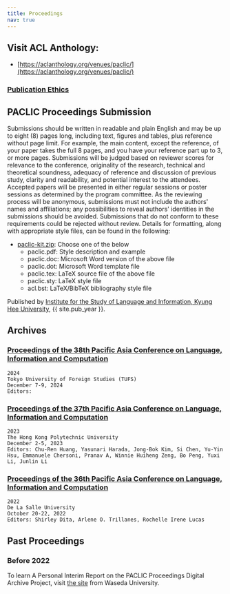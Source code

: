 ```yaml
---
title: Proceedings
nav: true
---
```

## Visit ACL Anthology:
- [https://aclanthology.org/venues/paclic/](https://aclanthology.org/venues/paclic/)

### [Publication Ethics](/ethics)

## PACLIC Proceedings Submission

Submissions should be written in readable and plain English and may be up to eight (8) pages long, including text, figures and tables, plus reference without page limit. For example, the main content, except the reference, of your paper takes the full 8 pages, and you have your reference part up to 3, or more pages. Submissions will be judged based on reviewer scores for relevance to the conference, originality of the research, technical and theoretical soundness, adequacy of reference and discussion of previous study, clarity and readability, and potential interest to the attendees. Accepted papers will be presented in either regular sessions or poster sessions as determined by the program committee. As the reviewing process will be anonymous, submissions must not include the authors' names and affiliations; any possibilities to reveal authors' identities in the submissions should be avoided. Submissions that do not conform to these requirements could be rejected without review. Details for formatting, along with appropriate style files, can be found in the following:

  - [paclic-kit.zip](/images/paclic-kit.zip): Choose one of the below
    - paclic.pdf: Style description and example
    - paclic.doc: Microsoft Word version of the above file
    - paclic.dot: Microsoft Word template file
    - paclic.tex: LaTeX source file of the above file
    - paclic.sty: LaTeX style file
    - acl.bst: LaTeX/BibTeX bibliography style file
 
Published by [Institute for the Study of Language and Information, Kyung Hee University](http://isli.khu.ac.kr), {{ site.pub_year }}.
 
## Archives
  
### [Proceedings of the 38th Pacific Asia Conference on Language, Information and Computation]()
    2024
    Tokyo University of Foreign Studies (TUFS)
    December 7-9, 2024
    Editors: 

### [Proceedings of the 37th Pacific Asia Conference on Language, Information and Computation]()
    2023
    The Hong Kong Polytechnic University
    December 2-5, 2023
    Editors: Chu-Ren Huang, Yasunari Harada, Jong-Bok Kim, Si Chen, Yu-Yin Hsu, Emmanuele Chersoni, Pranav A, Winnie Huiheng Zeng, Bo Peng, Yuxi Li, Junlin Li

### [Proceedings of the 36th Pacific Asia Conference on Language, Information and Computation]()
    2022
    De La Salle University
    October 20-22, 2022
    Editors: Shirley Dita, Arlene O. Trillanes, Rochelle Irene Lucas

## Past Proceedings
### Before 2022
To learn A Personal Interim Report on the PACLIC Proceedings Digital Archive Project, visit [the site](https://github.com/evanwill/workshop-template/blob/main/README.md) from Waseda University.



